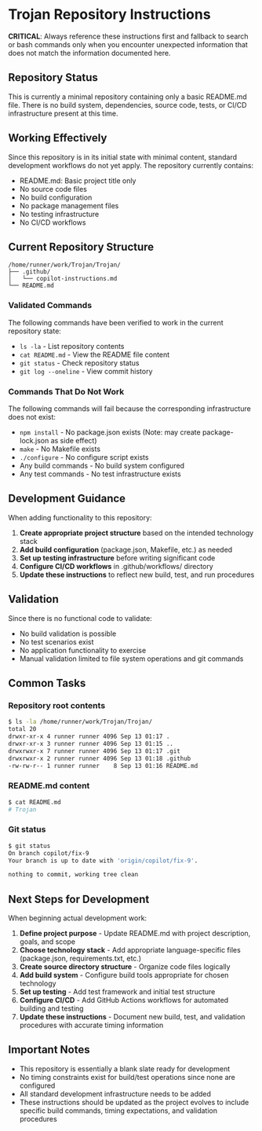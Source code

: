 # Trojan Repository Instructions

**CRITICAL**: Always reference these instructions first and fallback to search or bash commands only when you encounter unexpected information that does not match the information documented here.

## Repository Status
This is currently a minimal repository containing only a basic README.md file. There is no build system, dependencies, source code, tests, or CI/CD infrastructure present at this time.

## Working Effectively
Since this repository is in its initial state with minimal content, standard development workflows do not yet apply. The repository currently contains:
- README.md: Basic project title only
- No source code files
- No build configuration
- No package management files
- No testing infrastructure
- No CI/CD workflows

## Current Repository Structure
```
/home/runner/work/Trojan/Trojan/
├── .github/
│   └── copilot-instructions.md
└── README.md
```

### Validated Commands
The following commands have been verified to work in the current repository state:

- `ls -la` - List repository contents
- `cat README.md` - View the README file content
- `git status` - Check repository status
- `git log --oneline` - View commit history

### Commands That Do Not Work
The following commands will fail because the corresponding infrastructure does not exist:
- `npm install` - No package.json exists (Note: may create package-lock.json as side effect)
- `make` - No Makefile exists
- `./configure` - No configure script exists
- Any build commands - No build system configured
- Any test commands - No test infrastructure exists

## Development Guidance
When adding functionality to this repository:

1. **Create appropriate project structure** based on the intended technology stack
2. **Add build configuration** (package.json, Makefile, etc.) as needed
3. **Set up testing infrastructure** before writing significant code
4. **Configure CI/CD workflows** in .github/workflows/ directory
5. **Update these instructions** to reflect new build, test, and run procedures

## Validation
Since there is no functional code to validate:
- No build validation is possible
- No test scenarios exist
- No application functionality to exercise
- Manual validation limited to file system operations and git commands

## Common Tasks
### Repository root contents
```bash
$ ls -la /home/runner/work/Trojan/Trojan/
total 20
drwxr-xr-x 4 runner runner 4096 Sep 13 01:17 .
drwxr-xr-x 3 runner runner 4096 Sep 13 01:15 ..
drwxrwxr-x 7 runner runner 4096 Sep 13 01:17 .git
drwxrwxr-x 2 runner runner 4096 Sep 13 01:18 .github
-rw-rw-r-- 1 runner runner    8 Sep 13 01:16 README.md
```

### README.md content
```bash
$ cat README.md
# Trojan
```

### Git status
```bash
$ git status
On branch copilot/fix-9
Your branch is up to date with 'origin/copilot/fix-9'.

nothing to commit, working tree clean
```

## Next Steps for Development
When beginning actual development work:

1. **Define project purpose** - Update README.md with project description, goals, and scope
2. **Choose technology stack** - Add appropriate language-specific files (package.json, requirements.txt, etc.)
3. **Create source directory structure** - Organize code files logically
4. **Add build system** - Configure build tools appropriate for chosen technology
5. **Set up testing** - Add test framework and initial test structure
6. **Configure CI/CD** - Add GitHub Actions workflows for automated building and testing
7. **Update these instructions** - Document new build, test, and validation procedures with accurate timing information

## Important Notes
- This repository is essentially a blank slate ready for development
- No timing constraints exist for build/test operations since none are configured
- All standard development infrastructure needs to be added
- These instructions should be updated as the project evolves to include specific build commands, timing expectations, and validation procedures